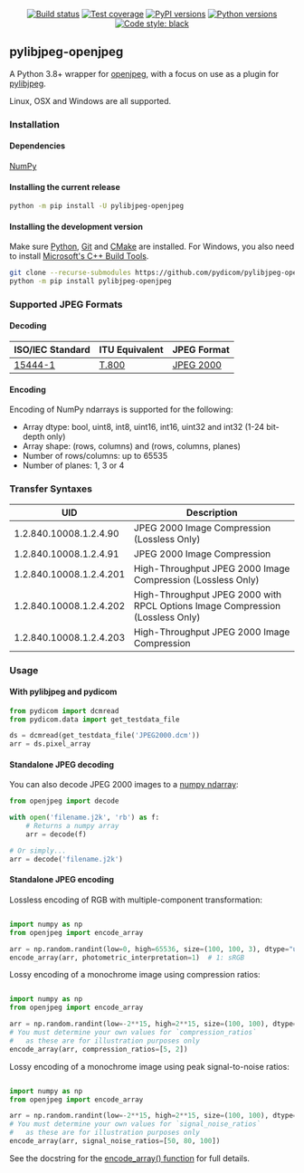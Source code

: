 <p align="center">
<a href="https://github.com/pydicom/pylibjpeg-openjpeg/actions?query=workflow%3Aunit-tests"><img alt="Build status" src="https://github.com/pydicom/pylibjpeg-openjpeg/workflows/unit-tests/badge.svg"></a>
<a href="https://codecov.io/gh/pydicom/pylibjpeg-openjpeg"><img alt="Test coverage" src="https://codecov.io/gh/pydicom/pylibjpeg-openjpeg/branch/main/graph/badge.svg"></a>
<a href="https://pypi.org/project/pylibjpeg-openjpeg/"><img alt="PyPI versions" src="https://img.shields.io/pypi/v/pylibjpeg-openjpeg"></a>
<a href="https://www.python.org/"><img alt="Python versions" src="https://img.shields.io/pypi/pyversions/pylibjpeg-openjpeg"></a>
<a href="https://github.com/psf/black"><img alt="Code style: black" src="https://img.shields.io/badge/code%20style-black-000000.svg"></a>
</p>


## pylibjpeg-openjpeg

A Python 3.8+ wrapper for
[openjpeg](https://github.com/uclouvain/openjpeg), with a focus on use as a plugin for [pylibjpeg](http://github.com/pydicom/pylibjpeg).

Linux, OSX and Windows are all supported.

### Installation
#### Dependencies
[NumPy](http://numpy.org)

#### Installing the current release
```bash
python -m pip install -U pylibjpeg-openjpeg
```

#### Installing the development version

Make sure [Python](https://www.python.org/), [Git](https://git-scm.com/) and [CMake](https://cmake.org/) are installed. For Windows, you also need to install
[Microsoft's C++ Build Tools](https://visualstudio.microsoft.com/thank-you-downloading-visual-studio/?sku=BuildTools&rel=16).
```bash
git clone --recurse-submodules https://github.com/pydicom/pylibjpeg-openjpeg
python -m pip install pylibjpeg-openjpeg
```


### Supported JPEG Formats
#### Decoding

| ISO/IEC Standard | ITU Equivalent | JPEG Format |
| --- | --- | --- |
| [15444-1](https://www.iso.org/standard/78321.html) | [T.800](https://www.itu.int/rec/T-REC-T.800/en) | [JPEG 2000](https://jpeg.org/jpeg2000/) |

#### Encoding

Encoding of NumPy ndarrays is supported for the following:

* Array dtype: bool, uint8, int8, uint16, int16, uint32 and int32 (1-24 bit-depth only)
* Array shape: (rows, columns) and (rows, columns, planes)
* Number of rows/columns: up to 65535
* Number of planes: 1, 3 or 4

### Transfer Syntaxes
| UID | Description |
| --- | --- |
| 1.2.840.10008.1.2.4.90 | JPEG 2000 Image Compression (Lossless Only) |
| 1.2.840.10008.1.2.4.91 | JPEG 2000 Image Compression |
| 1.2.840.10008.1.2.4.201 | High-Throughput JPEG 2000 Image Compression (Lossless Only) |
| 1.2.840.10008.1.2.4.202 | High-Throughput JPEG 2000 with RPCL Options Image Compression (Lossless Only) |
| 1.2.840.10008.1.2.4.203 | High-Throughput JPEG 2000 Image Compression |


### Usage
#### With pylibjpeg and pydicom

```python
from pydicom import dcmread
from pydicom.data import get_testdata_file

ds = dcmread(get_testdata_file('JPEG2000.dcm'))
arr = ds.pixel_array
```

#### Standalone JPEG decoding

You can also decode JPEG 2000 images to a [numpy ndarray][1]:

[1]: https://docs.scipy.org/doc/numpy/reference/generated/numpy.ndarray.html

```python
from openjpeg import decode

with open('filename.j2k', 'rb') as f:
    # Returns a numpy array
    arr = decode(f)

# Or simply...
arr = decode('filename.j2k')
```

#### Standalone JPEG encoding

Lossless encoding of RGB with multiple-component transformation:

```python

import numpy as np
from openjpeg import encode_array

arr = np.random.randint(low=0, high=65536, size=(100, 100, 3), dtype="uint8")
encode_array(arr, photometric_interpretation=1)  # 1: sRGB
```

Lossy encoding of a monochrome image using compression ratios:

```python

import numpy as np
from openjpeg import encode_array

arr = np.random.randint(low=-2**15, high=2**15, size=(100, 100), dtype="int8")
# You must determine your own values for `compression_ratios`
#   as these are for illustration purposes only
encode_array(arr, compression_ratios=[5, 2])
```

Lossy encoding of a monochrome image using peak signal-to-noise ratios:

```python

import numpy as np
from openjpeg import encode_array

arr = np.random.randint(low=-2**15, high=2**15, size=(100, 100), dtype="int8")
# You must determine your own values for `signal_noise_ratios`
#   as these are for illustration purposes only
encode_array(arr, signal_noise_ratios=[50, 80, 100])
```

See the docstring for the [encode_array() function][2] for full details.

[2]: https://github.com/pydicom/pylibjpeg-openjpeg/blob/main/openjpeg/utils.py#L429
